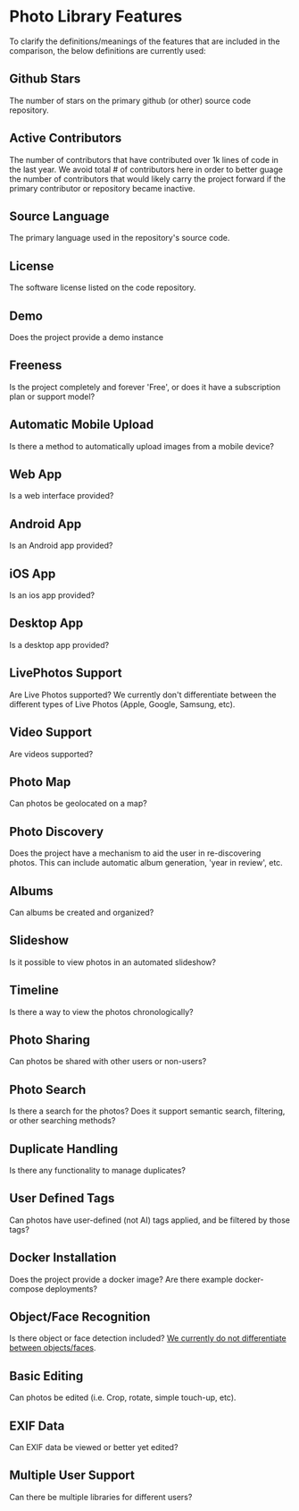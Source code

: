 # Photo Library Features

To clarify the definitions/meanings of the features that are included in the comparison, the below definitions are currently used:

## Github Stars

The number of stars on the primary github (or other) source code repository.

## Active Contributors

The number of contributors that have contributed over 1k lines of code in the last year.
We avoid total # of contributors here in order to better guage the number of contributors that would likely carry the project forward if the primary contributor or repository became inactive.

## Source Language

The primary language used in the repository's source code.

## License

The software license listed on the code repository.

## Demo

Does the project provide a demo instance

## Freeness

Is the project completely and forever 'Free', or does it have a subscription plan or support model?

## Automatic Mobile Upload

Is there a method to automatically upload images from a mobile device?

## Web App

Is a web interface provided?

## Android App

Is an Android app provided?

## iOS App

Is an ios app provided?

## Desktop App

Is a desktop app provided?

## LivePhotos Support

Are Live Photos supported? We currently don't differentiate between the different types of Live Photos (Apple, Google, Samsung, etc).

## Video Support

Are videos supported?

## Photo Map

Can photos be geolocated on a map?

## Photo Discovery

Does the project have a mechanism to aid the user in re-discovering photos. This can include automatic album generation, 'year in review', etc.

## Albums

Can albums be created and organized?

## Slideshow

Is it possible to view photos in an automated slideshow?

## Timeline

Is there a way to view the photos chronologically?

## Photo Sharing

Can photos be shared with other users or non-users?

## Photo Search

Is there a search for the photos? Does it support semantic search, filtering, or other searching methods?

## Duplicate Handling

Is there any functionality to manage duplicates?

## User Defined Tags

Can photos have user-defined (not AI) tags applied, and be filtered by those tags?

## Docker Installation

Does the project provide a docker image? Are there example docker-compose deployments?

## Object/Face Recognition

Is there object or face detection included? [We currently do not differentiate between objects/faces](https://github.com/meichthys/foss_photo_libraries/issues/16).

## Basic Editing

Can photos be edited (i.e. Crop, rotate, simple touch-up, etc).

## EXIF Data

Can EXIF data be viewed or better yet edited?

## Multiple User Support

Can there be multiple libraries for different users?
